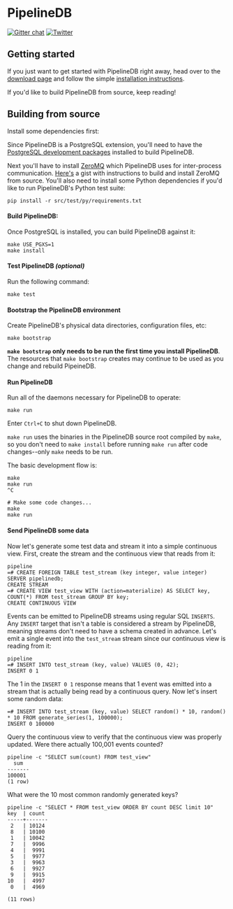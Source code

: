 # PipelineDB

[![Gitter chat](https://img.shields.io/badge/gitter-join%20chat-brightgreen.svg?style=flat-square)](https://gitter.im/pipelinedb/pipelinedb)
[![Twitter](https://img.shields.io/badge/twitter-@pipelinedb-55acee.svg?style=flat-square)](https://twitter.com/pipelinedb)

## Getting started

If you just want to get started with PipelineDB right away, head over to the [download page](http://pipelinedb.com/download) and follow the simple [installation instructions](http://docs.pipelinedb.com/installation.html).

If you'd like to build PipelineDB from source, keep reading!

## Building from source
Install some dependencies first:

Since PipelineDB is a PostgreSQL extension, you'll need to have the [PostgreSQL development packages](https://www.postgresql.org/download/) installed to build PipelineDB.

Next you'll have to install [ZeroMQ](http://zeromq.org/) which PipelineDB uses for inter-process communication. [Here's](https://gist.github.com/usmanm/32a54a6b0f1f29d7737f86e29f837afa) a gist with instructions to build and install ZeroMQ from source.
You'll also need to install some Python dependencies if you'd like to run PipelineDB's Python test suite:

```
pip install -r src/test/py/requirements.txt
```

#### Build PipelineDB:

Once PostgreSQL is installed, you can build PipelineDB against it:

```
make USE_PGXS=1
make install
```

#### Test PipelineDB *(optional)*
Run the following command:

```
make test
```

#### Bootstrap the PipelineDB environment
Create PipelineDB's physical data directories, configuration files, etc:

```
make bootstrap
```

**`make bootstrap` only needs to be run the first time you install PipelineDB**. The resources that `make bootstrap` creates may continue to be used as you change and rebuild PipeineDB.


#### Run PipelineDB
Run all of the daemons necessary for PipelineDB to operate:

```
make run
```

Enter `Ctrl+C` to shut down PipelineDB.

`make run` uses the binaries in the PipelineDB source root compiled by `make`, so you don't need to `make install` before running `make run` after code changes--only `make` needs to be run.

The basic development flow is:

```
make
make run
^C

# Make some code changes...
make
make run
```

#### Send PipelineDB some data

Now let's generate some test data and stream it into a simple continuous view. First, create the stream and the continuous view that reads from it:

    pipeline
    =# CREATE FOREIGN TABLE test_stream (key integer, value integer) SERVER pipelinedb;
    CREATE STREAM
    =# CREATE VIEW test_view WITH (action=materialize) AS SELECT key, COUNT(*) FROM test_stream GROUP BY key;
    CREATE CONTINUOUS VIEW

Events can be emitted to PipelineDB streams using regular SQL `INSERTS`. Any `INSERT` target that isn't a table is considered a stream by PipelineDB, meaning streams don't need to have a schema created in advance. Let's emit a single event into the `test_stream` stream since our continuous view is reading from it:

    pipeline
    =# INSERT INTO test_stream (key, value) VALUES (0, 42);
    INSERT 0 1

The 1 in the `INSERT 0 1` response means that 1 event was emitted into a stream that is actually being read by a continuous query. Now let's insert some random data:

    =# INSERT INTO test_stream (key, value) SELECT random() * 10, random() * 10 FROM generate_series(1, 100000);
    INSERT 0 100000

Query the continuous view to verify that the continuous view was properly updated. Were there actually 100,001 events counted?

    pipeline -c "SELECT sum(count) FROM test_view"
      sum
    -------
    100001
    (1 row)

What were the 10 most common randomly generated keys?

    pipeline -c "SELECT * FROM test_view ORDER BY count DESC limit 10"
	key  | count 
	-----+-------
	 2   | 10124
	 8   | 10100
	 1   | 10042
	 7   |  9996
	 4   |  9991
	 5   |  9977
	 3   |  9963
	 6   |  9927
	 9   |  9915
	10   |  4997
	 0   |  4969

	(11 rows)
